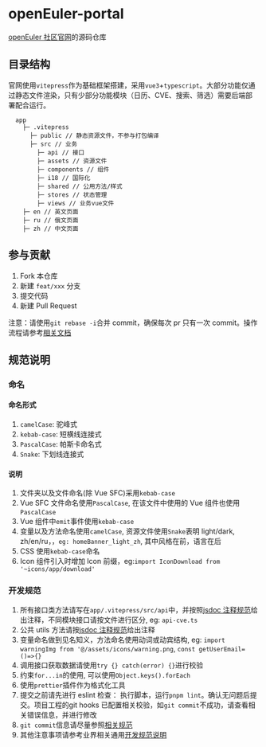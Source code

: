 # openEuler-portal

[openEuler 社区官网](https://openeuler.org/zh/)的源码仓库

## 目录结构

官网使用`vitepress`作为基础框架搭建，采用`vue3`+`typescript`。大部分功能仅通过静态文件渲染，只有少部分功能模块（日历、CVE、搜索、筛选）需要后端部署配合运行。

```text
  app
    ├─ .vitepress
      ├─ public // 静态资源文件，不参与打包编译
      ├─ src // 业务
        ├─ api // 接口
        ├─ assets // 资源文件
        ├─ components // 组件
        ├─ i18 // 国际化
        ├─ shared // 公用方法/样式
        ├─ stores // 状态管理
        ├─ views // 业务vue文件
    ├─ en // 英文页面
    ├─ ru // 俄文页面
    ├─ zh // 中文页面
```

## 参与贡献

1. Fork 本仓库
2. 新建 `feat/xxx` 分支
3. 提交代码
4. 新建 Pull Request

注意：请使用`git rebase -i`合并 commit，确保每次 pr 只有一次 commit。操作流程请参考[相关文档](https://zhuanlan.zhihu.com/p/429214913)

## 规范说明

### 命名

#### 命名形式

1. `camelCase`: 驼峰式
2. `kebab-case`: 短横线连接式
3. `PascalCase`: 帕斯卡命名式
4. `Snake`: 下划线连接式

#### 说明

1. 文件夹以及文件命名(除 Vue SFC)采用`kebab-case`
2. Vue SFC 文件命名使用`PascalCase`, 在该文件中使用的 Vue 组件也使用`PascalCase`
3. Vue 组件中`emit`事件使用`kebab-case`
4. 变量以及方法命名使用`camelCase`, 资源文件使用`Snake`表明 light/dark, zh/en/ru，，`eg: homeBanner_light_zh`, 其中风格在前，语言在后
5. CSS 使用`kebab-case`命名
6. Icon 组件引入时增加 Icon 前缀，eg:`import IconDownload from '~icons/app/download'`

### 开发规范

1. 所有接口类方法请写在`app/.vitepress/src/api`中，并按照[jsdoc 注释规范](https://www.shouce.ren/api/view/a/13232)给出注释，不同模块接口请按文件进行区分, eg: `api-cve.ts`
2. 公共 utils 方法请按[jsdoc 注释规范](https://www.shouce.ren/api/view/a/13232)给出注释
3. 变量命名做到见名知义，方法命名使用动词或动宾结构, eg: `import warningImg from '@/assets/icons/warning.png`, `const getUserEmail=()=>{}`
4. 调用接口获取数据请使用`try {} catch(error) {}`进行校验
5. 约束`for...in`的使用, 可以使用`Object.keys().forEach`
6. 使用`prettier`插件作为格式化工具
7. 提交之前请先进行 eslint 检查： 执行脚本，运行`pnpm lint`。确认无问题后提交。项目工程的git hooks 已配置相关校验，如`git commit`不成功，请查看相关错误信息，并进行修改
8. `git commit`信息请尽量参照[相关规范](https://zhuanlan.zhihu.com/p/182553920)
9. 其他注意事项请参考业界相关通用[开发规范说明](https://github.com/airbnb/javascript)
